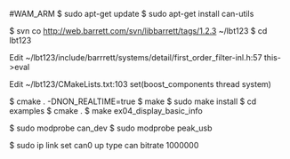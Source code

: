 #WAM_ARM
$ sudo apt-get update
$ sudo apt-get install can-utils

$ svn co http://web.barrett.com/svn/libbarrett/tags/1.2.3 ~/lbt123
$ cd lbt123

Edit ~/lbt123/include/barrrett/systems/detail/first_order_filter-inl.h:57
this->eval

Edit ~/lbt123/CMakeLists.txt:103
set(boost_components thread system)

$ cmake . -DNON_REALTIME=true
$ make
$ sudo make install
$ cd examples
$ cmake .
$ make ex04_display_basic_info

$ sudo modprobe can_dev
$ sudo modprobe peak_usb

$ sudo ip link set can0 up type can bitrate 1000000